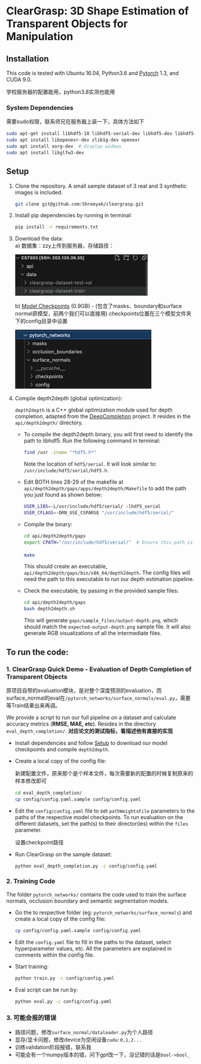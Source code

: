 # ClearGrasp: 3D Shape Estimation of Transparent Objects for Manipulation



## Installation

This code is tested with Ubuntu 16.04, Python3.6 and [Pytorch](https://pytorch.org/get-started/locally/) 1.3, and CUDA 9.0.  

学校服务器的配置能用，python3.8实测也能用

### System Dependencies

需要sudo权限，联系师兄在服务器上装一下，具体方法如下

```bash
sudo apt-get install libhdf5-10 libhdf5-serial-dev libhdf5-dev libhdf5-cpp-11
sudo apt install libopenexr-dev zlib1g-dev openexr
sudo apt install xorg-dev  # display widows
sudo apt install libglfw3-dev
```




## Setup

1. Clone the repository. A small sample dataset of 3 real and 3 synthetic images is included.

   ```bash
   git clone git@github.com:Shreeyak/cleargrasp.git
   ```

2. Install pip dependencies by running in terminal:

   ```bash
   pip install -r requirements.txt
   ```

3. Download the data:  
   a) 数据集：zzy上传到服务器，存储路径：

   <img src="/data/readme_images/data_path.png" style="zoom:50%;" />

   b)  [Model Checkpoints](https://storage.googleapis.com/cleargrasp/cleargrasp-checkpoints.zip) (0.9GB) - (包含了masks、boundary和surface normal原模型，前两个我们可以直接用) checkpoints位置在三个模型文件夹下的config目录中设置

   <img src="/data/readme_images/model.png" style="zoom:50%;" />

4. Compile depth2depth (global optimization):

   `depth2depth` is a C++ global optimization module used for depth completion, adapted from the [DeepCompletion](http://deepcompletion.cs.princeton.edu/) project. It resides in the `api/depth2depth/` directory.

   - To compile the depth2depth binary, you will first need to identify the path to libhdf5. Run the following command in terminal:

     ```bash
     find /usr -iname "*hdf5.h*"
     ```

     Note the location of `hdf5/serial`. It will look similar to: `/usr/include/hdf5/serial/hdf5.h`.

   - Edit BOTH lines 28-29 of the makefile at `api/depth2depth/gaps/apps/depth2depth/Makefile` to add the path you just found as shown below:

     ```bash
     USER_LIBS=-L/usr/include/hdf5/serial/ -lhdf5_serial
     USER_CFLAGS=-DRN_USE_CSPARSE "/usr/include/hdf5/serial/"
     ```

   - Compile the binary:

     ```bash
     cd api/depth2depth/gaps
     export CPATH="/usr/include/hdf5/serial/"  # Ensure this path is same as read from output of `find /usr -iname "*hdf5.h*"`
     
     make
     ```

     This should create an executable, `api/depth2depth/gaps/bin/x86_64/depth2depth`. The config files will need the path to this executable to run our depth estimation pipeline.

   - Check the executable, by passing in the provided sample files:

     ```bash
     cd api/depth2depth/gaps
     bash depth2depth.sh
     ```

     This will generate `gaps/sample_files/output-depth.png`, which should match the `expected-output-depth.png` sample file. It will also generate RGB visualizations of all the intermediate files.

## To run the code:



### 1. ClearGrasp Quick Demo - Evaluation of Depth Completion of Transparent Objects

原项目自带的evaluation模块，是对整个深度预测的evaluation，而surface_normal的eval在`/pytorch_networks/surface_normals/eval.py`，需要等Train结果出来再调。

We provide a script to run our full pipeline on a dataset and calculate accuracy metrics (**RMSE, MAE, etc**). Resides in the directory `eval_depth_completion/`.  **对应论文的测试指标，看描述他有直接的实现**

- Install dependencies and follow [Setup](#setup) to download our model checkpoints and compile `depth2depth`.

- Create a local copy of the config file:

  新建配置文件，原来那个是个样本文件，每次需要新的配置的时候复制原来的样本修改即可

  ```bash
  cd eval_depth_completion/
  cp config/config.yaml.sample config/config.yaml
  ```

- Edit the `config/config.yaml` file to set `pathWeightsFile` parameters to the paths of the respective model checkpoints. To run evaluation on the different datasets, set the path(s) to their director(ies) within the `files` parameter.

  设置checkpoint路径

- Run ClearGrasp on the sample dataset:

  ```bash
  python eval_depth_completion.py -c config/config.yaml
  ```

  

### 2. Training Code

The folder `pytorch_networks/` contains the code used to train the
surface normals, occlusion boundary and semantic segmentation models.

- Go the to respective folder (eg: `pytorch_networks/surface_normals`) and create a local copy of the config file:

  ```bash
  cp config/config.yaml.sample config/config.yaml
  ```

- Edit the `config.yaml` file to fill in the paths to the dataset, select hyperparameter values, etc. All the parameters are explained in comments within the config file.

- Start training: 

  ```bash
  python train.py -c config/config.yaml
  ```

- Eval script can be run by: 

  ```bash
  python eval.py -c config/config.yaml
  ```



### 3. 可能会报的错误

- 路径问题，修改`surface_normal/dataloader.py`为个人路径
- 显存/显卡问题，修改device为空闲设备`cuda:0,1,2...`
- 训练validation阶段报错，联系我
- 可能会有一个numpy版本的错，问下gpt改一下，没记错的话是`bool->bool_`